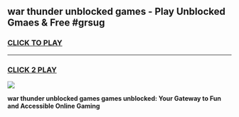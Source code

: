 
## war thunder unblocked games - Play Unblocked Gmaes & Free #grsug
<h3>
<a href="https://news.freeplayer.one?title=war_thunder_unblocked_games&ref=03M">CLICK TO PLAY</a></h3>
<hr>

<h3>
<a href="https://news.freeplayer.one?title=war_thunder_unblocked_games&ref=03M">CLICK 2 PLAY</a>
  
</h3>

<a href="https://news.freeplayer.one?title=war_thunder_unblocked_games&ref=03M"><img src="https://clearcache.store/games.png"></a>


**war thunder unblocked games games unblocked: Your Gateway to Fun and Accessible Online Gaming**
